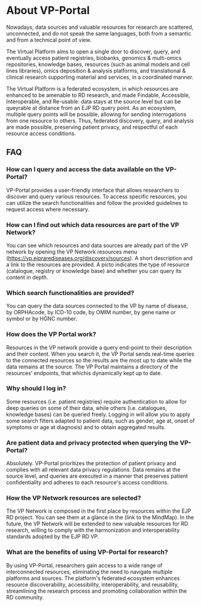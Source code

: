 # About VP-Portal

Nowadays, data sources and valuable resources for research are scattered, unconnected, and do not speak the same languages, both from a semantic and from a technical point of view.

The Virtual Platform aims to open a single door to discover, query, and eventually access patient registries, biobanks, genomics & multi-omics repositories, knowledge bases, resources (such as animal models and cell lines libraries), omics deposition & analysis platforms, and translational & clinical research supporting material and services, in a coordinated manner.

The Virtual Platform is a federated ecosystem, in which resources are enhanced to be amenable to RD research, and made Findable, Accessible, Interoperable, and Re-usable: data stays at the source level but can be queyrable at distance from an EJP RD query point. As an ecosystem, multiple query points will be possible, allowing for sending interrogations from one resource to others. Thus, federated discovery, query, and analysis are made possible, preserving patient privacy, and respectful of each resource access conditions.

## FAQ

### How can I query and access the data available on the VP-Portal?

VP-Portal provides a user-friendly interface that allows researchers to discover and query various resources. To access specific resources, you can utilize the search functionalities and follow the provided guidelines to request access where necessary.

### How can I find out which data resources are part of the VP Network?

You can see which resources and data sources are already part of the VP network by opening the VP Network resources menu (https://vp.ejprarediseases.org/discovery/sources). A short description and a link to the resources are provided. A picto indicates the type of resource (catalogue, registry or knowledge base) and whether you can query its content in depth.

### Which search functionalities are provided?

You can query the data sources connected to the VP by name of disease, by ORPHAcode, by ICD-10 code, by OMIM number, by gene name or symbol or by HGNC number.

### How does the VP Portal work?

Resources in the VP network provide a query end-point to their description and their content. When you search it, the VP Portal sends real-time queries to the connected resources so the results are the most up to date while the data remains at the source. The VP Portal maintains a directory of the resources’ endpoints, that whichis dynamically kept up to date.

### Why should I log in?

Some resources (i.e. patient registries) require authentication to allow for deep queries on some of their data, while others (i.e. catalogues, knowledge bases) can be queried freely. Logging in will allow you to apply some search filters adapted to patient data, such as gender, age at, onset of symptoms or age at diagnosis) and to obtain aggregated results.


### Are patient data and privacy protected when querying the VP-Portal?

Absolutely. VP-Portal prioritizes the protection of patient privacy and complies with all relevant data privacy regulations. Data remains at the source level, and queries are executed in a manner that preserves patient confidentiality and adheres to each resource's access conditions.

### How the VP Network resources are selected?

The VP Network is composed in the first place by resources within the EJP RD project. You can see them at a glance in the (link to the MindMap). In the future, the VP Network will be extended to new valuable resources for RD research, willing to comply with the harmonization and interoperability standards adopted by the EJP RD VP.

### What are the benefits of using VP-Portal for research?

By using VP-Portal, researchers gain access to a wide range of interconnected resources, eliminating the need to navigate multiple platforms and sources. The platform's federated ecosystem enhances resource discoverability, accessibility, interoperability, and reusability, streamlining the research process and promoting collaboration within the RD community.

